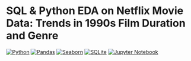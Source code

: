 # SQL & Python EDA on Netflix Movie Data: Trends in 1990s Film Duration and Genre

[![Python](https://img.shields.io/badge/Python-3.11-blue)](https://www.python.org/)
[![Pandas](https://img.shields.io/badge/Pandas-%3E%3D1.0-green)](https://pandas.pydata.org/)
[![Seaborn](https://img.shields.io/badge/Seaborn-%3E%3D0.13-orange)](https://seaborn.pydata.org/)
[![SQLite](https://img.shields.io/badge/SQLite-3.39.0-lightgrey)](https://www.sqlite.org/index.html)
[![Jupyter Notebook](https://img.shields.io/badge/Jupyter-Notebook-orange)](https://jupyter.org/)
